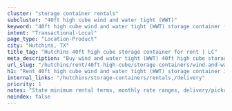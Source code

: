 ```yaml
---
cluster: "storage container rentals"
subcluster: "40ft high cube wind and water tight (WWT)"
keyword: "40ft high cube wind and water tight (WWT) storage container for rent Hutchins, TX"
intent: "Transactional-Local"
page_type: "Location-Product"
city: "Hutchins, TX"
title_tag: "Hutchins 40ft high cube storage container for rent | LC"
meta_description: "Buy wind and water tight (WWT) 40ft high cube storage container rent with local delivery in Hutchins, TX. LC Container — local Since 2003. Request a fast quote today."
url_slug: "/hutchins/rent/40ft-high-cube/storage-containers/wind-and-water-tight-wwt"
h1: "Rent 40ft high cube wind and water tight (WWT) storage container in Hutchins"
internal_links: "/hutchins/storage-containers/rentals,/delivery"
priority: 1
notes: "State minimum rental terms, monthly rate ranges, delivery/pickup fees, service area."
noindex: false
---
```


<!-- TODO: Add unique city/inventory copy, images, and internal links here. -->
